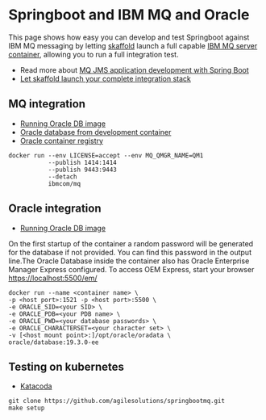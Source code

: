 # Springboot and IBM MQ and Oracle
This page shows how easy you can develop and test Springboot against IBM MQ messaging by letting [skaffold](https://itnext.io/continuous-spring-boot-deployment-in-kubernetes-using-jib-and-skaffold-11fd3c71d941) launch a full capable [IBM MQ server container](https://github.com/ibm-messaging/mq-container), allowing you to run a full integration test.

* Read more about [MQ JMS application development with Spring Boot](https://developer.ibm.com/tutorials/mq-jms-application-development-with-spring-boot/)
* [Let skaffold launch your complete integration stack](https://github.com/GoogleContainerTools/skaffold/tree/master/examples/microservices)

## MQ integration

* [Running Oracle DB image](https://github.com/ibm-messaging/mq-container)
* [Oracle database from development container](https://technology.amis.nl/2017/12/30/oracle-database-in-a-docker-container-from-oracle-container-registry/)
* [Oracle container registry](https://container-registry.oracle.com)

```
docker run ‑‑env LICENSE=accept ‑‑env MQ_QMGR_NAME=QM1
           ‑‑publish 1414:1414
           ‑‑publish 9443:9443
           ‑‑detach
           ibmcom/mq
```

## Oracle integration

* [Running Oracle DB image](https://github.com/oracle/docker-images/blob/master/OracleDatabase/SingleInstance/README.md)

On the first startup of the container a random password will be generated for the database if not provided. You can find this password in the output line.The Oracle Database inside the container also has Oracle Enterprise Manager Express configured. To access OEM Express, start your browser [https://localhost:5500/em/](https://localhost:5500/em/)

```
docker run --name <container name> \
-p <host port>:1521 -p <host port>:5500 \
-e ORACLE_SID=<your SID> \
-e ORACLE_PDB=<your PDB name> \
-e ORACLE_PWD=<your database passwords> \
-e ORACLE_CHARACTERSET=<your character set> \
-v [<host mount point>:]/opt/oracle/oradata \
oracle/database:19.3.0-ee

```

## Testing on kubernetes

* [Katacoda](https://www.katacoda.com/courses/kubernetes/helm-package-manager)

```
git clone https://github.com/agilesolutions/springbootmq.git
make setup
```
